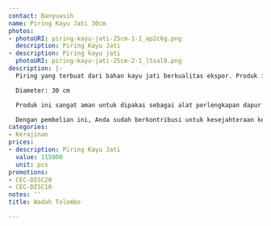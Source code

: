 ```yaml
---
contact: Banyuasih
name: Piring Kayu Jati 30cm
photos:
- photoURI: piring-kayu-jati-25cm-1-1_ap2c6g.png
  description: Piring Kayu Jati
- description: Piring kayu jati
  photoURI: piring-kayu-jati-25cm-2-1_l5sal0.png
description: |-
  Piring yang terbuat dari bahan kayu jati berkualitas ekspor. Produk ini dibuat oleh para pengrajin terampil di destinasi wisata Tanjung Lesung.

  Diameter: 30 cm

  Produk ini sangat aman untuk dipakai sebagai alat perlengkapan dapur karena tidak dilapisi dengan bahan kimia yang berbahaya. Kami menggunakan bahan pelapis permukaan kayu 100% natural biopolish food grade sehingga Anda dapat menggunakannya sebagai alat perlengkapan dapur yang aman.

  Dengan pembelian ini, Anda sudah berkontribusi untuk kesejahteraan kelompok masyarakat di desa kami.
categories:
- Kerajinan
prices:
- description: Piring Kayu Jati
  value: 115000
  unit: pcs
promotions:
- CEC-DISC20
- CEC-DISC10
notes: ''
title: Wadah Tolombo

---
```

